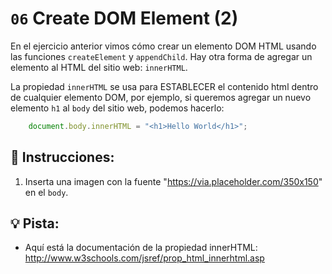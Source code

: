 # `06` Create DOM Element (2)

En el ejercicio anterior vimos cómo crear un elemento DOM HTML usando las funciones `createElement` y `appendChild`. Hay otra forma de agregar un elemento al HTML del sitio web: `innerHTML`.

La propiedad `innerHTML` se usa para ESTABLECER el contenido html dentro de cualquier elemento DOM, por ejemplo, si queremos agregar un nuevo elemento `h1` al `body` del sitio web, podemos hacerlo:

```js
    document.body.innerHTML = "<h1>Hello World</h1>";
```

## 📝 Instrucciones:

1. Inserta una imagen con la fuente "https://via.placeholder.com/350x150" en el `body`.

## 💡 Pista:

+ Aquí está la documentación de la propiedad innerHTML: http://www.w3schools.com/jsref/prop_html_innerhtml.asp
